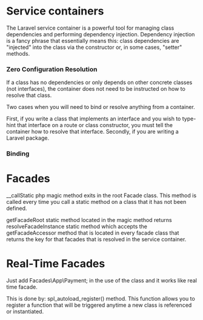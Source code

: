 # Service containers

The Laravel service container is a powerful tool for managing class dependencies 
and performing dependency injection. 
Dependency injection is a fancy phrase that essentially means this: class dependencies are 
"injected" into the class via the constructor or, in some cases, "setter" methods.

### Zero Configuration Resolution
If a class has no dependencies or only depends on other concrete classes (not interfaces), 
the container does not need to be instructed on how to resolve that class.

Two cases when you will need to bind or resolve anything from a container.

First, if you write a class that implements an interface and you wish to type-hint that interface on a route or class constructor, 
you must tell the container how to resolve that interface.
Secondly, if you are writing a Laravel package.

### Binding



# Facades

__callStatic php magic method exits in the root Facade class.
This method is called every time you call a static method
on a class that it has not been defined.

getFacadeRoot static method located in the magic method returns
resolveFacadeInstance static method which accepts the getFacadeAccessor method that is
located in every facade class that returns the key for that facades
that is resolved in the service container.

# Real-Time Facades

Just add Facades\App\Payment; in the use of the class and it works like
real time facade.

This is done by:
spl_autoload_register() method. This function allows you to register
a function that will be triggered anytime a new class is referenced or
instantiated.
